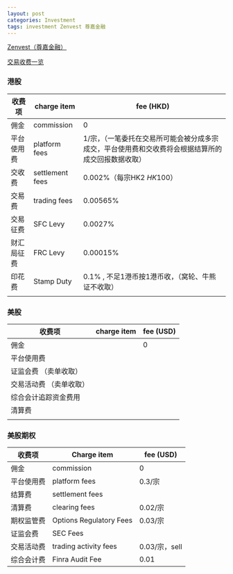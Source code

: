 ```yaml
---
layout: post
categories: Investment
tags: investment Zenvest 尊嘉金融
---
```


[Zenvest（尊嘉金融）](https://www.zvsts.com)



[交易收费一览](https://t.financialdatamining.com/qa/three/267?skin=blue&fontName=&hmcu=qa&hmsr=wechat&share=)

### 港股



| 收费项     | charge item     | fee (HKD)                                                    |
| ---------- | --------------- | ------------------------------------------------------------ |
| 佣金       | commission      | 0                                                            |
| 平台使用费 | platform fees   | 1/宗，（一笔委托在交易所可能会被分成多宗成交，平台使用费和交收费将会根据结算所的成交回报数据收取） |
| 交收费     | settlement fees | 0.002%（每宗HK$2~HK$100）                                    |
| 交易费     | trading fees    | 0.00565%                                                     |
| 交易征费   | SFC Levy        | 0.0027%                                                      |
| 财汇局征费 | FRC Levy        | 0.00015%                                                     |
| 印花费     | Stamp Duty      | 0.1% , 不足1港币按1港币收，（窝轮、牛熊证不收取）            |
|            |                 |                                                              |

### 美股

| 收费项                  | charge item | fee (USD) |
| ----------------------- | ----------- | --------- |
| 佣金                    |             | 0         |
| 平台使用费              |             |           |
| 证监会费 （卖单收取）   |             |           |
| 交易活动费 （卖单收取） |             |           |
| 综合会计追踪资金费用    |             |           |
| 清算费                  |             |           |
|                         |             |           |



### 美股期权

| 收费项     | Charge item             | fee (USD)     |
| ---------- | ----------------------- | ------------- |
| 佣金       | commission              | 0             |
| 平台使用费 | platform fees           | 0.3/宗        |
| 结算费     | settlement fees         |               |
| 清算费     | clearing fees           | 0.02/宗       |
| 期权监管费 | Options Regulatory Fees | 0.03/宗       |
| 证监会费   | SEC Fees                |               |
| 交易活动费 | trading activity fees   | 0.03/宗，sell |
| 综合会计费 | Finra Audit Fee         | 0.01          |



